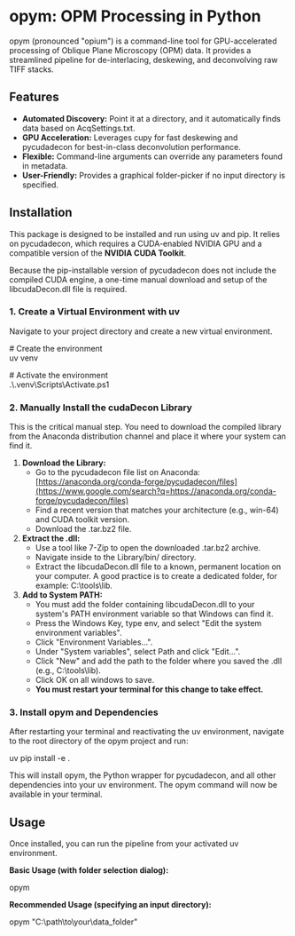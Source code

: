 # **opym: OPM Processing in Python**

opym (pronounced "opium") is a command-line tool for GPU-accelerated processing of Oblique Plane Microscopy (OPM) data. It provides a streamlined pipeline for de-interlacing, deskewing, and deconvolving raw TIFF stacks.

## **Features**

* **Automated Discovery:** Point it at a directory, and it automatically finds data based on AcqSettings.txt.  
* **GPU Acceleration:** Leverages cupy for fast deskewing and pycudadecon for best-in-class deconvolution performance.  
* **Flexible:** Command-line arguments can override any parameters found in metadata.  
* **User-Friendly:** Provides a graphical folder-picker if no input directory is specified.

## **Installation**

This package is designed to be installed and run using uv and pip. It relies on pycudadecon, which requires a CUDA-enabled NVIDIA GPU and a compatible version of the **NVIDIA CUDA Toolkit**.

Because the pip-installable version of pycudadecon does not include the compiled CUDA engine, a one-time manual download and setup of the libcudaDecon.dll file is required.

### **1\. Create a Virtual Environment with uv**

Navigate to your project directory and create a new virtual environment.

\# Create the environment  
uv venv

\# Activate the environment  
.\\.venv\\Scripts\\Activate.ps1

### **2\. Manually Install the cudaDecon Library**

This is the critical manual step. You need to download the compiled library from the Anaconda distribution channel and place it where your system can find it.

1. **Download the Library:**  
   * Go to the pycudadecon file list on Anaconda: [https://anaconda.org/conda-forge/pycudadecon/files](https://www.google.com/search?q=https://anaconda.org/conda-forge/pycudadecon/files)  
   * Find a recent version that matches your architecture (e.g., win-64) and CUDA toolkit version.  
   * Download the .tar.bz2 file.  
2. **Extract the .dll:**  
   * Use a tool like 7-Zip to open the downloaded .tar.bz2 archive.  
   * Navigate inside to the Library/bin/ directory.  
   * Extract the libcudaDecon.dll file to a known, permanent location on your computer. A good practice is to create a dedicated folder, for example: C:\\tools\\lib.  
3. **Add to System PATH:**  
   * You must add the folder containing libcudaDecon.dll to your system's PATH environment variable so that Windows can find it.  
   * Press the Windows Key, type env, and select "Edit the system environment variables".  
   * Click "Environment Variables...".  
   * Under "System variables", select Path and click "Edit...".  
   * Click "New" and add the path to the folder where you saved the .dll (e.g., C:\\tools\\lib).  
   * Click OK on all windows to save.  
   * **You must restart your terminal for this change to take effect.**

### **3\. Install opym and Dependencies**

After restarting your terminal and reactivating the uv environment, navigate to the root directory of the opym project and run:

uv pip install \-e .

This will install opym, the Python wrapper for pycudadecon, and all other dependencies into your uv environment. The opym command will now be available in your terminal.

## **Usage**

Once installed, you can run the pipeline from your activated uv environment.

**Basic Usage (with folder selection dialog):**

opym

**Recommended Usage (specifying an input directory):**

opym "C:\\path\\to\\your\\data\_folder"  
